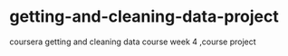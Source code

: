 # getting-and-cleaning-data-project
coursera getting and cleaning data course week 4 ,course project
